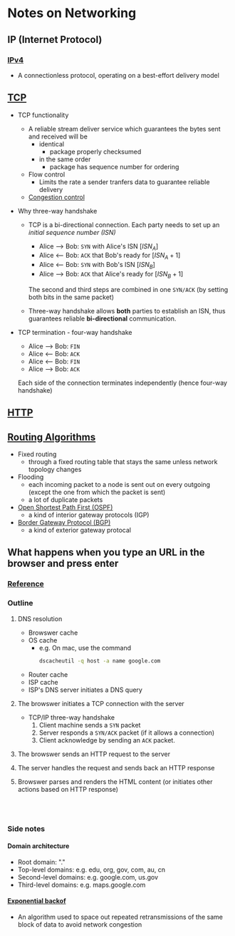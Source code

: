 # Notes on Networking

## IP (Internet Protocol)
### [IPv4](https://en.wikipedia.org/wiki/IPv4)
* A connectionless protocol, operating on a best-effort delivery model

## [TCP](https://en.wikipedia.org/wiki/Transmission_Control_Protocol)
* TCP functionality
  * A reliable stream deliver service which guarantees the bytes sent and received will be
    * identical
      * package properly checksumed
    * in the same order
      * package has sequence number for ordering
  * Flow control
    * Limits the rate a sender tranfers data to guarantee reliable delivery
  * [Congestion control](https://en.wikipedia.org/wiki/TCP_congestion_control)

* Why three-way handshake
  * TCP is a bi-directional connection. Each party needs to set up an _initial sequence number (ISN)_
    * Alice --> Bob: `SYN` with Alice's ISN [$ISN_A$]
    * Alice <-- Bob: `ACK` that Bob's ready for [$ISN_A+1$]
    * Alice <-- Bob: `SYN` with Bob's ISN [$ISN_B$]
    * Alice --> Bob: `ACK` that Alice's ready for [$ISN_B+1$]
    
    The second and third steps are combined in one `SYN/ACK` (by setting both bits in the same packet)
  * Three-way handshake allows **both** parties to establish an ISN, thus guarantees reliable **bi-directional** communication.

* TCP termination - four-way handshake
  * Alice --> Bob: `FIN`
  * Alice <-- Bob: `ACK`
  * Alice <-- Bob: `FIN`
  * Alice --> Bob: `ACK`

  Each side of the connection terminates independently (hence four-way handshake)

## [HTTP](https://developer.mozilla.org/en-US/docs/Web/HTTP)

## [Routing Algorithms](https://www.geeksforgeeks.org/fixed-and-flooding-routing-algorithms/)
* Fixed routing
  * through a fixed routing table that stays the same unless network topology changes
* Flooding
  * each incoming packet to a node is sent out on every outgoing (except the one from which the packet is sent)
  * a lot of duplicate packets
* [Open Shortest Path First (OSPF)](https://en.wikipedia.org/wiki/Open_Shortest_Path_First)
  * a kind of interior gateway protocols (IGP)
* [Border Gateway Protocol (BGP)](https://en.wikipedia.org/wiki/Border_Gateway_Protocol)
  * a kind of exterior gateway protocal

## What happens when you type an URL in the browser and press enter

### [Reference](https://medium.com/@maneesha.wijesinghe1/what-happens-when-you-type-an-url-in-the-browser-and-press-enter-bb0aa2449c1a)

### Outline
1. DNS resolution
   * Browswer cache
   * OS cache
     * e.g. On mac, use the command
        ```bash
        dscacheutil -q host -a name google.com
        ```
   * Router cache
   * ISP cache
   * ISP's DNS server initiates a DNS query

2. The browswer initiates a TCP connection with the server
   * TCP/IP three-way handshake
     1. Client machine sends a `SYN` packet
     2. Server responds a `SYN/ACK` packet (if it allows a connection)
     3. Client acknowledge by sending an `ACK` packet.

3. The browswer sends an HTTP request to the server

4. The server handles the request and sends back an HTTP response

5. Browswer parses and renders the HTML content (or initiates other actions based on HTTP response)
   
<br><br>

### Side notes
#### Domain architecture
* Root domain: "."
* Top-level domains: e.g. edu, org, gov, com, au, cn
* Second-level domains: e.g. google.com, us.gov
* Third-level domains: e.g. maps.google.com

#### [Exponential backof](https://en.wikipedia.org/wiki/Exponential_backoff)
* An algorithm used to space out repeated retransmissions of the same block of data to avoid network congestion